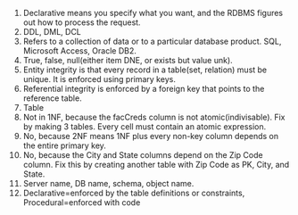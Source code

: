 
1. Declarative means you specify what you want, and the RDBMS figures out how to process the request. 
2. DDL, DML, DCL
3. Refers to a collection of data or to a particular database product. SQL, Microsoft Access, Oracle DB2.
4. True, false, null(either item DNE, or exists but value unk).
5. Entity integrity is that every record in a table(set, relation) must be unique. It is enforced using primary keys.
6. Referential integrity is enforced by a foreign key that points to the reference table.
7. Table
8. Not in 1NF, because the facCreds column is not atomic(indivisable). Fix by making 3 tables. Every cell must contain an atomic expression.
9. No, because 2NF means 1NF plus every non-key column depends on the entire primary key. 
10. No, because the City and State columns depend on the Zip Code column. Fix this by creating another table with Zip Code as PK, City, and State.
11. Server name, DB name, schema, object name.
12. Declarative=enforced by the table definitions or constraints, Procedural=enforced with code